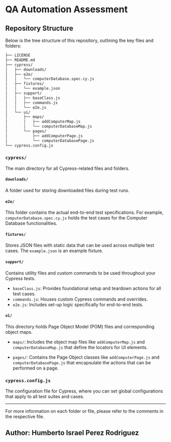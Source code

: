 # QA Automation Assessment

## Repository Structure

Below is the tree structure of this repository, outlining the key files and folders:


```bash
├── LICENSE
├── README.md
├── cypress/
│   ├── downloads/
│   ├── e2e/
│   │   └── computerDatabase.spec.cy.js
│   ├── fixtures/
│   │   └── example.json
│   ├── support/
│   │   ├── baseClass.js
│   │   ├── commands.js
│   │   └── e2e.js
│   └── ui/
│       ├── maps/
│       │   ├── addComputerMap.js
│       │   └── computerDatabaseMap.js
│       └── pages/
│           ├── addComputerPage.js
│           └── computerDatabasePage.js
└── cypress.config.js
```

### `cypress/`

The main directory for all Cypress-related files and folders.

#### `downloads/`

A folder used for storing downloaded files during test runs.

#### `e2e/`

This folder contains the actual end-to-end test specifications. For example, `computerDatabase.spec.cy.js` holds the test cases for the Computer Database functionalities.

#### `fixtures/`

Stores JSON files with static data that can be used across multiple test cases. The `example.json` is an example fixture.

#### `support/`

Contains utility files and custom commands to be used throughout your Cypress tests.

- `baseClass.js`: Provides foundational setup and teardown actions for all test cases.
- `commands.js`: Houses custom Cypress commands and overrides.
- `e2e.js`: Includes set-up logic specifically for end-to-end tests.

#### `ui/`

This directory holds Page Object Model (POM) files and corresponding object maps.

- `maps/`: Includes the object map files like `addComputerMap.js` and `computerDatabaseMap.js` that define the locators for UI elements.
  
- `pages/`: Contains the Page Object classes like `addComputerPage.js` and `computerDatabasePage.js` that encapsulate the actions that can be performed on a page.

### `cypress.config.js`

The configuration file for Cypress, where you can set global configurations that apply to all test suites and cases.

---

For more information on each folder or file, please refer to the comments in the respective file.


## Author: Humberto Israel Perez Rodriguez
